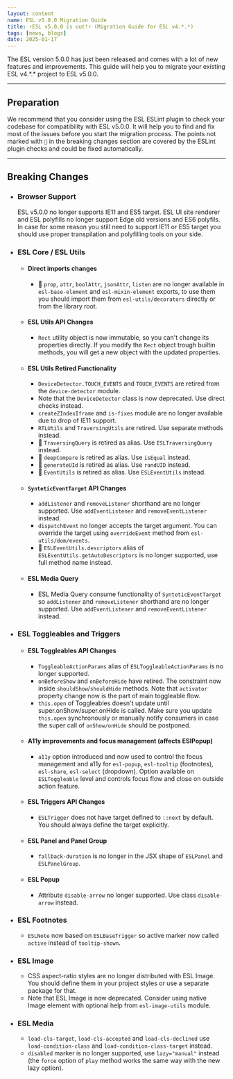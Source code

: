 ```yaml
---
layout: content
name: ESL v5.0.0 Migration Guide
title: ⚡ESL v5.0.0 is out!⚡ (Migration Guide for ESL v4.*.*)
tags: [news, blogs]
date: 2025-01-17
---
```


The ESL version 5.0.0 has just been released and comes with a lot of new features and improvements. 
This guide will help you to migrate your existing ESL v4.\*.* project to ESL v5.0.0.

---

## Preparation
We recommend that you consider using the ESL ESLint plugin to check your codebase for compatibility with ESL v5.0.0.
It will help you to find and fix most of the issues before you start the migration process.
The points not marked with `🔧` in the breaking changes section are covered by the ESLint plugin checks and could be fixed automatically.

---

## Breaking Changes

- ### Browser Support
  ESL v5.0.0 no longer supports IE11 and ES5 target. 
  ESL UI site renderer and ESL polyfills no longer support Edge old versions and ES6 polyfils.
  In case for some reason you still need to support IE11 or ES5 target you should use proper transpilation and polyfilling tools on your side.

- ### ESL Core / ESL Utils
  - #### Direct imports changes
    - 🔧 `prop`, `attr`, `boolAttr`, `jsonAttr`, `listen` are no longer available in `esl-base-element` and `esl-mixin-element` exports,
    to use them you should import them from `esl-utils/decorators` directly or from the library root.
  - #### ESL Utils API Changes
    - `Rect` utility object is now immutable, so you can't change its properties directly. 
    If you modify the `Rect` object trough builtin methods, you will get a new object with the updated properties.
  - #### ESL Utils Retired Functionality
    - `DeviceDetector.TOUCH_EVENTS` and `TOUCH_EVENTS` are retired from the `device-detector` module.
    - Note that the `DeviceDetector` class is now deprecated. Use direct checks instead.
    - `createZIndexIframe` and `is-fixes` module are no longer available due to drop of IE11 support.
    - `RTLUtils` and `TraversingUtils` are retired. Use separate methods instead.
    - 🔧 `TraversingQuery` is retired as alias. Use `ESLTraversingQuery` instead.
    - 🔧 `deepCompare` is retired as alias. Use `isEqual` instead.
    - 🔧 `generateUId` is retired as alias. Use `randUID` instead.
    - 🔧 `EventUtils` is retired as alias. Use `ESLEventUtils` instead.
  - #### `SynteticEventTarget` API Changes
    - `addListener` and `removeListener` shorthand are no longer supported. Use `addEventListener` and `removeEventListener` instead.
    - `dispatchEvent` no longer accepts the target argument. 
      You can override the target using `overrideEvent` method from `esl-utils/dom/events`.
    - 🔧 `ESLEventUtils.descriptors` alias of `ESLEventUtils.getAutoDescriptors` is no longer supported, use full method name instead.
  - #### ESL Media Query
    - ESL Media Query consume functionality of `SynteticEventTarget` so `addListener` and `removeListener` shorthand are no longer supported. 
    Use `addEventListener` and `removeEventListener` instead.

- ### ESL Toggleables and Triggers
  - #### ESL Toggleables API Changes
    - `ToggleableActionParams` alias of `ESLToggleableActionParams` is no longer supported.
    - `onBeforeShow` and `onBeforeHide` have retired. The constraint now inside `shouldShow`/`shouldHide` methods. 
      Note that `activator` property change now is the part of main toggleable flow.
    - `this.open` of Toggleables doesn't update until super.onShow/super.onHide is called. 
      Make sure you update `this.open` synchronously or manually notify consumers in case the super call of `onShow/onHide` should be postponed.
  - #### A11y improvements and focus management (affects ESlPopup)
    - `a11y` option introduced and now used to control the focus management and a11y for `esl-popup`, `esl-tooltip` (footnotes), `esl-share`, `esl-select` (dropdown).
      Option available on `ESLToggleable` level and controls focus flow and close on outside action feature.
  - #### ESL Triggers API Changes
    - `ESLTrigger` does not have target defined to `::next` by default. You should always define the target explicitly.
  - #### ESL Panel and Panel Group
    - `fallback-duration` is no longer in the JSX shape of `ESLPanel` and `ESLPanelGroup`.
  - #### ESL Popup
    - Attribute `disable-arrow` no longer supported. Use class `disable-arrow` instead.

- ### ESL Footnotes
  - `ESLNote` now based on `ESLBaseTrigger` so active marker now called `active` instead of `tooltip-shown`.

- ### ESL Image
  - CSS aspect-ratio styles are no longer distributed with ESL Image. 
    You should define them in your project styles or use a separate package for that.
  - Note that ESL Image is now deprecated. Consider using native Image element with optional help from `esl-image-utils` module. 

- ### ESL Media
  - `load-cls-target`, `load-cls-accepted` and `load-cls-declined` use `load-condition-class` and `load-condition-class-target` instead.
  - `disabled` marker is no longer supported, use `lazy="manual"` instead (the `force` option of `play` method works the same way with the new lazy option).
